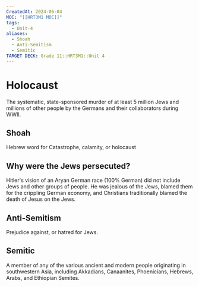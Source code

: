 ```yaml
---
CreatedAt: 2024-06-04
MOC: "[[HRT3M1 MOC]]"
tags:
  - Unit-4
aliases:
  - Shoah
  - Anti-Semitism
  - Semitic
TARGET DECK: Grade 11::HRT3M1::Unit 4
---
```


# Holocaust
The systematic, state-sponsored murder of at least 5 million Jews and millions of other people by the Germans and their collaborators during WWII.



## Shoah
Hebrew word for Catastrophe, calamity, or holocaust



## Why were the Jews persecuted?
Hitler's vision of an Aryan German race (100% German) did not include Jews and other groups of people. He was jealous of the Jews, blamed them for the crippling German economy, and Christians traditionally blamed the death of Jesus on the Jews.



## Anti-Semitism
Prejudice against, or hatred for Jews.



## Semitic
A member of any of the various ancient and modern people originating in southwestern Asia, including Akkadians, Canaanites, Phoenicians, Hebrews, Arabs, and Ethiopian Semites.

